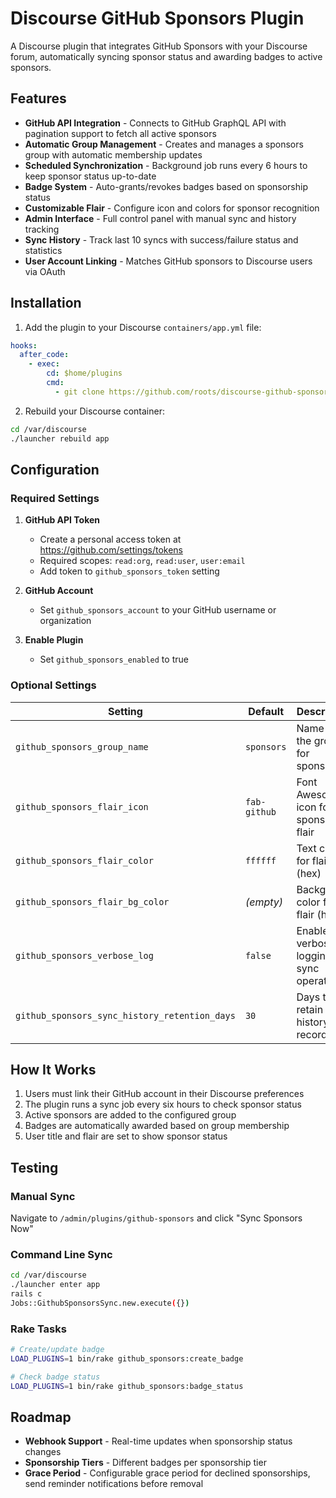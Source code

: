 # Discourse GitHub Sponsors Plugin

A Discourse plugin that integrates GitHub Sponsors with your Discourse forum, automatically syncing sponsor status and awarding badges to active sponsors.

## Features

- **GitHub API Integration** - Connects to GitHub GraphQL API with pagination support to fetch all active sponsors
- **Automatic Group Management** - Creates and manages a sponsors group with automatic membership updates
- **Scheduled Synchronization** - Background job runs every 6 hours to keep sponsor status up-to-date
- **Badge System** - Auto-grants/revokes badges based on sponsorship status
- **Customizable Flair** - Configure icon and colors for sponsor recognition
- **Admin Interface** - Full control panel with manual sync and history tracking
- **Sync History** - Track last 10 syncs with success/failure status and statistics
- **User Account Linking** - Matches GitHub sponsors to Discourse users via OAuth

## Installation

1. Add the plugin to your Discourse `containers/app.yml` file:
```yaml
hooks:
  after_code:
    - exec:
        cd: $home/plugins
        cmd:
          - git clone https://github.com/roots/discourse-github-sponsors.git
```

2. Rebuild your Discourse container:
```bash
cd /var/discourse
./launcher rebuild app
```

## Configuration

### Required Settings

1. **GitHub API Token**
   - Create a personal access token at https://github.com/settings/tokens
   - Required scopes: `read:org`, `read:user`, `user:email`
   - Add token to `github_sponsors_token` setting

2. **GitHub Account**
   - Set `github_sponsors_account` to your GitHub username or organization

3. **Enable Plugin**
   - Set `github_sponsors_enabled` to true

### Optional Settings

| Setting | Default | Description |
|---------|---------|-------------|
| `github_sponsors_group_name` | `sponsors` | Name of the group for sponsors |
| `github_sponsors_flair_icon` | `fab-github` | Font Awesome icon for sponsor flair |
| `github_sponsors_flair_color` | `ffffff` | Text color for flair (hex) |
| `github_sponsors_flair_bg_color` | _(empty)_ | Background color for flair (hex) |
| `github_sponsors_verbose_log` | `false` | Enable verbose logging for sync operations |
| `github_sponsors_sync_history_retention_days` | `30` | Days to retain sync history records |

## How It Works

1. Users must link their GitHub account in their Discourse preferences
2. The plugin runs a sync job every six hours to check sponsor status
3. Active sponsors are added to the configured group
4. Badges are automatically awarded based on group membership
5. User title and flair are set to show sponsor status

## Testing

### Manual Sync
Navigate to `/admin/plugins/github-sponsors` and click "Sync Sponsors Now"

### Command Line Sync
```bash
cd /var/discourse
./launcher enter app
rails c
Jobs::GithubSponsorsSync.new.execute({})
```

### Rake Tasks
```bash
# Create/update badge
LOAD_PLUGINS=1 bin/rake github_sponsors:create_badge

# Check badge status
LOAD_PLUGINS=1 bin/rake github_sponsors:badge_status
```

## Roadmap

- **Webhook Support** - Real-time updates when sponsorship status changes
- **Sponsorship Tiers** - Different badges per sponsorship tier
- **Grace Period** - Configurable grace period for declined sponsorships, send reminder notifications before removal
